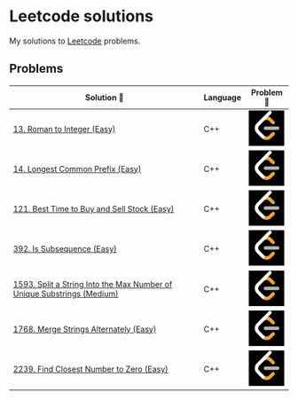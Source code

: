 # Leetcode solutions
My solutions to [Leetcode]([https://open.kattis.com/](https://leetcode.com/problemset/)) problems.

## Problems
| Solution :link: | Language | Problem :link: |
| - | - | - |
| [13. Roman to Integer (Easy)](https://github.com/BitTooWee/Leetcode-Solutions/blob/main/Solutions/Leetcode13.cpp) | C++ | [![:cat:](https://github.com/BitTooWee/Leetcode-Solutions/blob/main/Leetcode_Logo.jpeg)](https://leetcode.com/problems/roman-to-integer/) |
| [14. Longest Common Prefix (Easy)](https://github.com/BitTooWee/Leetcode-Solutions/blob/main/Solutions/Leetcode14.cpp) | C++ | [![:cat:](https://github.com/BitTooWee/Leetcode-Solutions/blob/main/Leetcode_Logo.jpeg)](https://leetcode.com/problems/longest-common-prefix/) |
| [121. Best Time to Buy and Sell Stock (Easy)](https://github.com/BitTooWee/Leetcode-Solutions/blob/main/Solutions/Leetcode121.cpp) | C++ | [![:cat:](https://github.com/BitTooWee/Leetcode-Solutions/blob/main/Leetcode_Logo.jpeg)](https://leetcode.com/problems/best-time-to-buy-and-sell-stock/) |
| [392. Is Subsequence (Easy)](https://github.com/BitTooWee/Leetcode-Solutions/blob/main/Solutions/Leetcode392.cpp) | C++ | [![:cat:](https://github.com/BitTooWee/Leetcode-Solutions/blob/main/Leetcode_Logo.jpeg)](https://leetcode.com/problems/is-subsequence/) |
| [1593. Split a String Into the Max Number of Unique Substrings (Medium)](https://github.com/BitTooWee/Leetcode-Solutions/blob/main/Solutions/Leetcode1593.cpp) | C++ | [![:cat:](https://github.com/BitTooWee/Leetcode-Solutions/blob/main/Leetcode_Logo.jpeg)](https://leetcode.com/problems/split-a-string-into-the-max-number-of-unique-substrings/) |
| [1768. Merge Strings Alternately (Easy)](https://github.com/BitTooWee/Leetcode-Solutions/blob/main/Solutions/Leetcode1768.cpp) | C++ | [![:cat:](https://github.com/BitTooWee/Leetcode-Solutions/blob/main/Leetcode_Logo.jpeg)](https://leetcode.com/problems/merge-strings-alternately/) |
| [2239. Find Closest Number to Zero (Easy)](https://github.com/BitTooWee/Leetcode-Solutions/blob/main/Solutions/Leetcode2239.cpp) | C++ | [![:cat:](https://github.com/BitTooWee/Leetcode-Solutions/blob/main/Leetcode_Logo.jpeg)](https://leetcode.com/problems/find-closest-number-to-zero/) |
